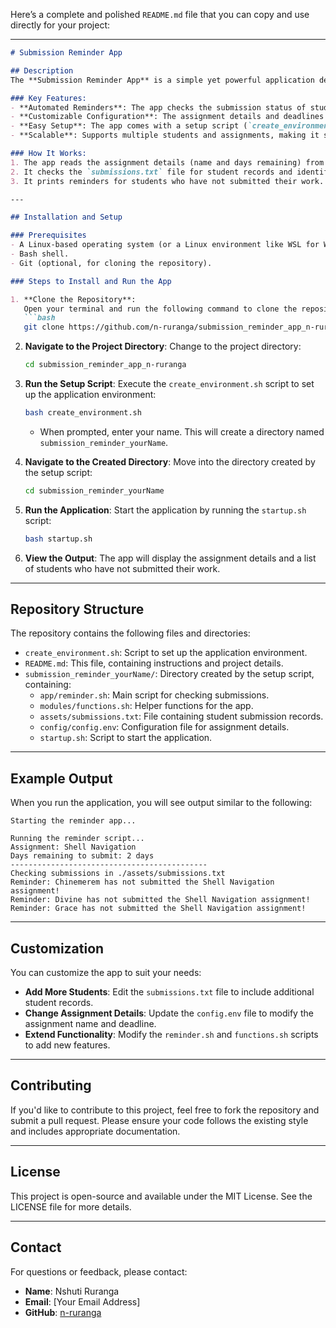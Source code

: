 Here’s a complete and polished `README.md` file that you can copy and use directly for your project:

---

```markdown
# Submission Reminder App

## Description
The **Submission Reminder App** is a simple yet powerful application designed to help educators and students keep track of upcoming assignment deadlines. Built using shell scripting, this app automates the process of checking student submission statuses and sends reminders to those who have not yet submitted their assignments. It is lightweight, easy to use, and highly customizable.

### Key Features:
- **Automated Reminders**: The app checks the submission status of students and sends reminders for pending assignments.
- **Customizable Configuration**: The assignment details and deadlines can be configured in the `config.env` file.
- **Easy Setup**: The app comes with a setup script (`create_environment.sh`) that automates the creation of the required directory structure and files.
- **Scalable**: Supports multiple students and assignments, making it suitable for small to medium-sized classes.

### How It Works:
1. The app reads the assignment details (name and days remaining) from the `config.env` file.
2. It checks the `submissions.txt` file for student records and identifies those who have not submitted the assignment.
3. It prints reminders for students who have not submitted their work.

---

## Installation and Setup

### Prerequisites
- A Linux-based operating system (or a Linux environment like WSL for Windows users).
- Bash shell.
- Git (optional, for cloning the repository).

### Steps to Install and Run the App

1. **Clone the Repository**:
   Open your terminal and run the following command to clone the repository:
   ```bash
   git clone https://github.com/n-ruranga/submission_reminder_app_n-ruranga.git
   ```

2. **Navigate to the Project Directory**:
   Change to the project directory:
   ```bash
   cd submission_reminder_app_n-ruranga
   ```

3. **Run the Setup Script**:
   Execute the `create_environment.sh` script to set up the application environment:
   ```bash
   bash create_environment.sh
   ```
   - When prompted, enter your name. This will create a directory named `submission_reminder_yourName`.

4. **Navigate to the Created Directory**:
   Move into the directory created by the setup script:
   ```bash
   cd submission_reminder_yourName
   ```

5. **Run the Application**:
   Start the application by running the `startup.sh` script:
   ```bash
   bash startup.sh
   ```

6. **View the Output**:
   The app will display the assignment details and a list of students who have not submitted their work.

---

## Repository Structure
The repository contains the following files and directories:
- `create_environment.sh`: Script to set up the application environment.
- `README.md`: This file, containing instructions and project details.
- `submission_reminder_yourName/`: Directory created by the setup script, containing:
  - `app/reminder.sh`: Main script for checking submissions.
  - `modules/functions.sh`: Helper functions for the app.
  - `assets/submissions.txt`: File containing student submission records.
  - `config/config.env`: Configuration file for assignment details.
  - `startup.sh`: Script to start the application.

---

## Example Output
When you run the application, you will see output similar to the following:
```
Starting the reminder app...

Running the reminder script...
Assignment: Shell Navigation
Days remaining to submit: 2 days
--------------------------------------------
Checking submissions in ./assets/submissions.txt
Reminder: Chinemerem has not submitted the Shell Navigation assignment!
Reminder: Divine has not submitted the Shell Navigation assignment!
Reminder: Grace has not submitted the Shell Navigation assignment!
```

---

## Customization
You can customize the app to suit your needs:
- **Add More Students**: Edit the `submissions.txt` file to include additional student records.
- **Change Assignment Details**: Update the `config.env` file to modify the assignment name and deadline.
- **Extend Functionality**: Modify the `reminder.sh` and `functions.sh` scripts to add new features.

---

## Contributing
If you'd like to contribute to this project, feel free to fork the repository and submit a pull request. Please ensure your code follows the existing style and includes appropriate documentation.

---

## License
This project is open-source and available under the MIT License. See the LICENSE file for more details.

---

## Contact
For questions or feedback, please contact:
- **Name**: Nshuti Ruranga
- **Email**: [Your Email Address]
- **GitHub**: [n-ruranga](https://github.com/n-ruranga)
```
